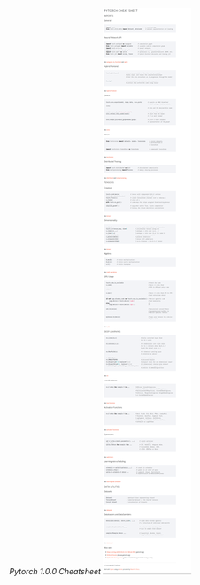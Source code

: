 *Pytorch 1.0.0 Cheatsheet*
![pytorch-cheetsheet](/pytorch-examples/warm-up/PyTorch%20Cheat%20Sheet.png)
